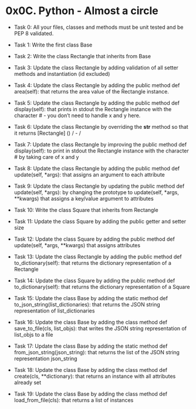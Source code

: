 # 0x0C. Python - Almost a circle

- Task 0:
All your files, classes and methods must be unit tested and be PEP 8 validated.

- Task 1:
Write the first class Base

- Task 2:
Write the class Rectangle that inherits from Base

- Task 3:
Update the class Rectangle by adding validation of all setter methods and instantiation (id excluded)

- Task 4:
Update the class Rectangle by adding the public method def area(self): that returns the area value of the Rectangle instance.

- Task 5:
Update the class Rectangle by adding the public method def display(self): that prints in stdout the Rectangle instance with the character # - you don’t need to handle x and y here.

- Task 6:
Update the class Rectangle by overriding the __str__ method so that it returns [Rectangle] (<id>) <x>/<y> - <width>/<height>

- Task 7:
Update the class Rectangle by improving the public method def display(self): to print in stdout the Rectangle instance with the character # by taking care of x and y

- Task 8:
Update the class Rectangle by adding the public method def update(self, *args): that assigns an argument to each attribute

- Task 9:
Update the class Rectangle by updating the public method def update(self, *args): by changing the prototype to update(self, *args, **kwargs) that assigns a key/value argument to attributes

- Task 10:
Write the class Square that inherits from Rectangle

- Task 11:
Update the class Square by adding the public getter and setter size

- Task 12:
Update the class Square by adding the public method def update(self, *args, **kwargs) that assigns attributes

- Task 13:
Update the class Rectangle by adding the public method def to_dictionary(self): that returns the dictionary representation of a Rectangle

- Task 14:
Update the class Square by adding the public method def to_dictionary(self): that returns the dictionary representation of a Square

- Task 15:
Update the class Base by adding the static method def to_json_string(list_dictionaries): that returns the JSON string representation of list_dictionaries

- Task 16:
Update the class Base by adding the class method def save_to_file(cls, list_objs): that writes the JSON string representation of list_objs to a file

- Task 17:
Update the class Base by adding the static method def from_json_string(json_string): that returns the list of the JSON string representation json_string

- Task 18:
Update the class Base by adding the class method def create(cls, **dictionary): that returns an instance with all attributes already set

- Task 19:
Update the class Base by adding the class method def load_from_file(cls): that returns a list of instances
